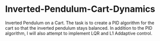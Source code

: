 # Inverted-Pendulum-Cart-Dynamics
Inverted Pendulum on a Cart. The task is to create a PID algorithm for the cart so that the inverted pendulum stays balanced. In addition to the PID algorithm, I will also attempt to implement LQR and L1 Addaptive control. 
